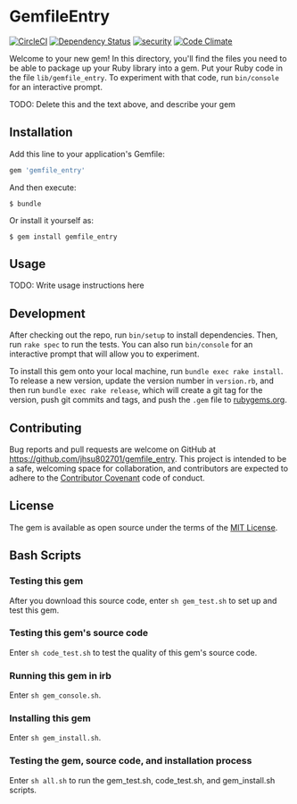 # GemfileEntry

[![CircleCI](https://circleci.com/gh/jhsu802701/gemfile_entry.svg?style=svg)](https://circleci.com/gh/jhsu802701/gemfile_entry)
[![Dependency Status](https://gemnasium.com/badges/github.com/jhsu802701/gemfile_entry.svg)](https://gemnasium.com/github.com/jhsu802701/gemfile_entry)
[![security](https://hakiri.io/github/jhsu802701/gemfile_entry/master.svg)](https://hakiri.io/github/jhsu802701/gemfile_entry/master)
[![Code Climate](https://codeclimate.com/github/jhsu802701/gemfile_entry/badges/gpa.svg)](https://codeclimate.com/github/jhsu802701/gemfile_entry)

Welcome to your new gem! In this directory, you'll find the files you need to be able to package up your Ruby library into a gem. Put your Ruby code in the file `lib/gemfile_entry`. To experiment with that code, run `bin/console` for an interactive prompt.

TODO: Delete this and the text above, and describe your gem

## Installation

Add this line to your application's Gemfile:

```ruby
gem 'gemfile_entry'
```

And then execute:

    $ bundle

Or install it yourself as:

    $ gem install gemfile_entry

## Usage

TODO: Write usage instructions here

## Development

After checking out the repo, run `bin/setup` to install dependencies. Then, run `rake spec` to run the tests. You can also run `bin/console` for an interactive prompt that will allow you to experiment.

To install this gem onto your local machine, run `bundle exec rake install`. To release a new version, update the version number in `version.rb`, and then run `bundle exec rake release`, which will create a git tag for the version, push git commits and tags, and push the `.gem` file to [rubygems.org](https://rubygems.org).

## Contributing

Bug reports and pull requests are welcome on GitHub at https://github.com/jhsu802701/gemfile_entry. This project is intended to be a safe, welcoming space for collaboration, and contributors are expected to adhere to the [Contributor Covenant](http://contributor-covenant.org) code of conduct.


## License

The gem is available as open source under the terms of the [MIT License](http://opensource.org/licenses/MIT).

## Bash Scripts
### Testing this gem
After you download this source code, enter `sh gem_test.sh` to set up and test this gem.

### Testing this gem's source code
Enter `sh code_test.sh` to test the quality of this gem's source code.
### Running this gem in irb
Enter `sh gem_console.sh`.

### Installing this gem
Enter `sh gem_install.sh`.
### Testing the gem, source code, and installation process
Enter `sh all.sh` to run the gem_test.sh, code_test.sh, and gem_install.sh scripts.
